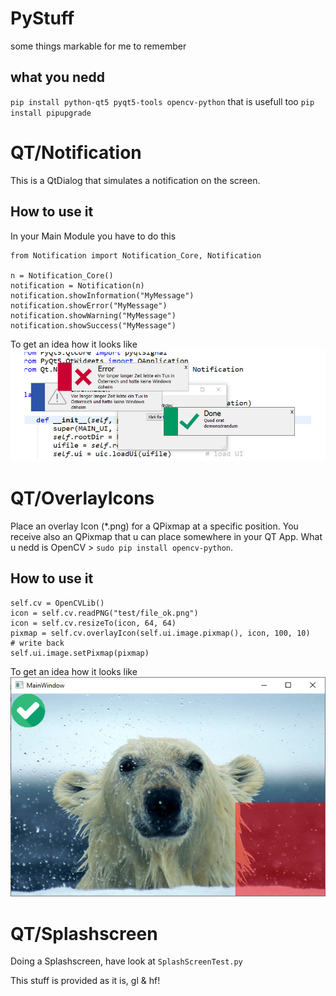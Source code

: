 # PyStuff
some things markable for me to remember

## what you nedd
`pip install python-qt5 pyqt5-tools opencv-python`
that is usefull too
`pip install pipupgrade`

# QT/Notification
This is a QtDialog that simulates a notification on the screen.

## How to use it
In your Main Module you have to do this
```python3
from Notification import Notification_Core, Notification

n = Notification_Core()
notification = Notification(n)
notification.showInformation("MyMessage")
notification.showError("MyMessage")
notification.showWarning("MyMessage")
notification.showSuccess("MyMessage")
```
To get an idea how it looks like
![Screenshot](./img/notifyshot.jpg)

# QT/OverlayIcons
Place an overlay Icon (*.png) for a QPixmap at a specific position.
You receive also an QPixmap that u can place somewhere in your QT App.
What u nedd is OpenCV > `sudo pip install opencv-python`.

## How to use it
```python3
self.cv = OpenCVLib()
icon = self.cv.readPNG("test/file_ok.png")
icon = self.cv.resizeTo(icon, 64, 64)
pixmap = self.cv.overlayIcon(self.ui.image.pixmap(), icon, 100, 10)
# write back
self.ui.image.setPixmap(pixmap)
```
To get an idea how it looks like
![Screenshot](./img/overlay.jpg)

# QT/Splashscreen

Doing a Splashscreen, have look at `SplashScreenTest.py`

This stuff is provided as it is, gl & hf!
